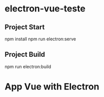 # electron-vue-teste

## Project Start

npm install
npm run electron:serve

## Project Build

npm run electron:build


# App Vue with Electron

